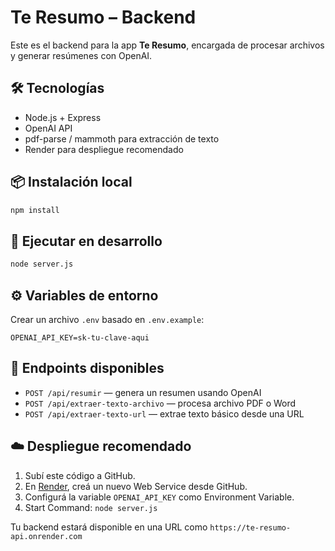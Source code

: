 # Te Resumo – Backend

Este es el backend para la app **Te Resumo**, encargada de procesar archivos y generar resúmenes con OpenAI.

## 🛠 Tecnologías

- Node.js + Express
- OpenAI API
- pdf-parse / mammoth para extracción de texto
- Render para despliegue recomendado

## 📦 Instalación local

```bash
npm install
```

## 🚀 Ejecutar en desarrollo

```bash
node server.js
```

## ⚙️ Variables de entorno

Crear un archivo `.env` basado en `.env.example`:

```env
OPENAI_API_KEY=sk-tu-clave-aqui
```

## 🧠 Endpoints disponibles

- `POST /api/resumir` — genera un resumen usando OpenAI
- `POST /api/extraer-texto-archivo` — procesa archivo PDF o Word
- `POST /api/extraer-texto-url` — extrae texto básico desde una URL

## ☁️ Despliegue recomendado

1. Subí este código a GitHub.
2. En [Render](https://render.com), creá un nuevo Web Service desde GitHub.
3. Configurá la variable `OPENAI_API_KEY` como Environment Variable.
4. Start Command: `node server.js`

Tu backend estará disponible en una URL como `https://te-resumo-api.onrender.com`
